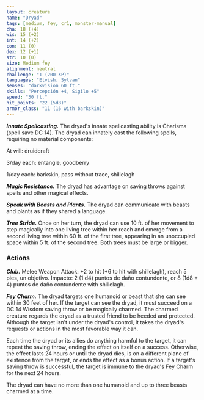 ```yaml
---
layout: creature
name: "Dryad"
tags: [medium, fey, cr1, monster-manual]
cha: 18 (+4)
wis: 15 (+2)
int: 14 (+2)
con: 11 (0)
dex: 12 (+1)
str: 10 (0)
size: Medium fey
alignment: neutral
challenge: "1 (200 XP)"
languages: "Elvish, Sylvan"
senses: "darkvision 60 ft."
skills: "Percepción +4, Sigilo +5"
speed: "30 ft."
hit_points: "22 (5d8)"
armor_class: "11 (16 with barkskin)"
---
```


***Innate Spellcasting.*** The dryad's innate spellcasting ability is Charisma (spell save DC 14). The dryad can innately cast the following spells, requiring no material components:

At will: druidcraft

3/day each: entangle, goodberry

1/day each: barkskin, pass without trace, shillelagh

***Magic Resistance.*** The dryad has advantage on saving throws against spells and other magical effects.

***Speak with Beasts and Plants.*** The dryad can communicate with beasts and plants as if they shared a language.

***Tree Stride.*** Once on her turn, the dryad can use 10 ft. of her movement to step magically into one living tree within her reach and emerge from a second living tree within 60 ft. of the first tree, appearing in an unoccupied space within 5 ft. of the second tree. Both trees must be large or bigger.

### Actions

***Club.*** Melee Weapon Attack: +2 to hit (+6 to hit with shillelagh), reach 5 pies, un objetivo. Impacto: 2 (1 d4) puntos de daño contundente, or 8 (1d8 + 4) puntos de daño contundente with shillelagh.

***Fey Charm.*** The dryad targets one humanoid or beast that she can see within 30 feet of her. If the target can see the dryad, it must succeed on a DC 14 Wisdom saving throw or be magically charmed. The charmed creature regards the dryad as a trusted friend to be heeded and protected. Although the target isn't under the dryad's control, it takes the dryad's requests or actions in the most favorable way it can.

Each time the dryad or its allies do anything harmful to the target, it can repeat the saving throw, ending the effect on itself on a success. Otherwise, the effect lasts 24 hours or until the dryad dies, is on a different plane of existence from the target, or ends the effect as a bonus action. If a target's saving throw is successful, the target is immune to the dryad's Fey Charm for the next 24 hours.

The dryad can have no more than one humanoid and up to three beasts charmed at a time.